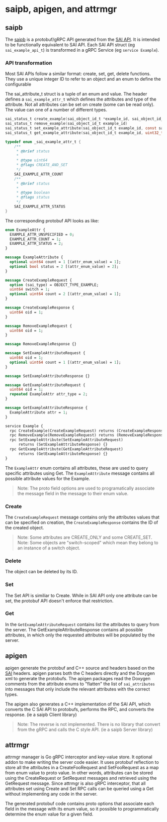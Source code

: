 # saipb, apigen, and attrmgr

## saipb

The [saipb](../proto/sai/) is a protobuf/gRPC API generated from the [SAI API](https://github.com/opencomputeproject/SAI). It is intended to be functionally equivalent to SAI API. Each SAI API struct (eg `sai_example_api_t`) is transformed in a gRPC Service (eg `service Example`).

### API transformation

Most SAI APIs follow a similar format: create, set, get, delete functions. They use a unique integer ID to refer to an object and an enum to define the configurable

The sai_attribute_t struct is a tuple of an enum and value.
The header defines a  `sai_example_attr_t` which defines the attributes and type of the attribute. Not all attributes can be set on create (some can be read only). The value can one of a number of different types.

```c
sai_status_t create_example(sai_object_id_t *example_id, sai_object_id_t switch_id, uint32_t attr_count, const sai_attribute_t *attr_list)
sai_status_t remove_example(sai_object_id_t example_id)
sai_status_t set_example_attribute(sai_object_id_t example_id, const sai_attribute_t *attr)
sai_status_t get_example_attribute(sai_object_id_t example_id, uint32_t attr_count, const sai_attribute_t *attr_list)

typedef enum _sai_example_attr_t {
    /**
     * @brief status
     *
     * @type uint64
     * @flags CREATE_AND_SET
     */
    SAI_EXAMPLE_ATTR_COUNT
    /**
     * @brief status
     *
     * @type boolean
     * @flags status
     */
    SAI_EXAMPLE_ATTR_STATUS
}
```

The corresponding protobuf API looks as like:

```proto
enum ExampleAttr {
  EXAMPLE_ATTR_UNSPECIFIED = 0;
  EXAMPLE_ATTR_COUNT = 1;
  EXAMPLE_ATTR_STATUS = 2;
}

message ExampleAttribute {
  optional uint64 count = 1 [(attr_enum_value) = 1];
  optional bool status = 2 [(attr_enum_value) = 2];
}

message CreateExampleRequest {
  option (sai_type) = OBJECT_TYPE_EXAMPLE;
  uint64 switch = 1;
  optional uint64 count = 2 [(attr_enum_value) = 1];
}

message CreateExampleResponse {
  uint64 oid = 1;
}

message RemoveExampleRequest {
  uint64 oid = 1;
}

message RemoveExampleResponse {}

message SetExampleAttributeRequest {
  uint64 oid = 1;
  optional uint64 count = 1 [(attr_enum_value) = 1];
}

message SetExampleAttributeResponse {}

message GetExampleAttributeRequest {
  uint64 oid = 1;
  repeated ExampleAttr attr_type = 2;
}

message GetExampleAttributeResponse {
  ExampleAttribute attr = 1;
}

service Example {
  rpc CreateExample(CreateExampleRequest) returns (CreateExampleResponse) {}
  rpc RemoveExample(RemoveExampleRequest) returns (RemoveExampleResponse) {}
  rpc SetExampleAttribute(SetExampleAttributeRequest)
      returns (SetExampleAttributeResponse) {}
  rpc GetExampleAttribute(GetExampleAttributeRequest)
      returns (GetExampleAttributeResponse) {}
}
```

The `ExampleAttr` enum contains all attributes, these are used to query specific attributes using Get.
The `ExampleAttribute` message contains all possible attribute values for the Example.

> Note: The proto field options are used to programatically associate the message field in the message to their enum value.

### Create

The `CreateExampleRequest` message contains only the attributes values that can be specified on creation, the `CreateExampleResponse` contains the ID of the created object.

> Note: Some attributes are CREATE_ONLY and some CREATE_SET.
> Note: Some objects are "switch-scoped" which mean they belong to an instance of a switch object.

### Delete

The object can be deleted by its ID.

### Set

The Set API is similiar to Create. While in SAI API only one attribute can be set, the protobuf API doesn't enforce that restriction.

### Get

In the `GetExampleAttributeRequest` contains list the attributes to query from the server. The GetExampleAttributeResponse contains all possible attributes, in which only the requested attributes will be populated by the server.

## apigen

apigen generate the protobuf and C++ source and headers based on the [SAI](https://github.com/opencomputeproject/SAI/tree/master/inc) headers. apigen parses both the C headers directly and the Doxygen xml to generate the protobufs.
The apigen packages read the Doxygen comments from the attribute enums to "flatten" the list of `sai_attributes` into messages that only include the relevant attributes with the correct types.

The apigen also generates a C++ implementation of the SAI API, which converts the C  SAI API to protobufs, performs the RPC, and converts the response. (ie a saipb Client library)

> Note: The reverse is not implemented. There is no library that convert from the gRPC and calls the C style API. (ie a saipb Server library)

## attrmgr

attrmgr manager is Go gRPC interceptor and key-value store. It optional addon to make writing the server code easier. It uses protobuf reflection to store all the attributes in a CreateFooRequest and SetFooRequest as a map from enum value to proto value.
In other words, attributes can be stored using the CreateRequest or SetRequest messages and retrieved using the GetRequest message.
Since attrmgr is also gRPC interceptor, that all attributes set using Create and Set RPC calls can be queried using a Get without implementing any code in the server.

The generated protobuf code contains proto options that associate each field in the message with its enum value, so it possible to programmatically determine the enum value for a given field.
